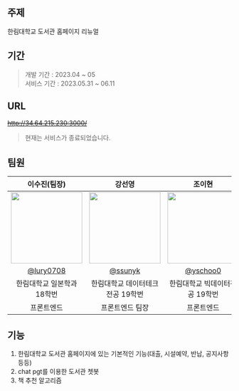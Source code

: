 ## 주제
한림대학교 도서관 홈페이지 리뉴얼
## 기간
> 개발 기간 : 2023.04 ~ 05<br>
> 서비스 기간 : 2023.05.31 ~ 06.11
## URL
~~http://34.64.215.230:3000/~~
> 현재는 서비스가 종료되었습니다.
## 팀원
|이수진(팀장)|강선영|조이현|서혜원|김미진|
|:--------------------------------------:|:--------------------------------------:|:--------------------------------------:|:--------------------------------------:|:--------------------------------------:|
|<img width="160px" src="https://avatars.githubusercontent.com/u/127469800?v=4"/> |<img width="160px" src="https://avatars.githubusercontent.com/u/111330595?v=4"/> |<img width="160px" src="https://avatars.githubusercontent.com/u/102959143?v=4"/> |<img width="160px" src="https://avatars.githubusercontent.com/u/127470119?v=4"/> | <img width="160px" src="https://avatars.githubusercontent.com/u/112682489?v=4"/> |
[@lury0708](https://github.com/lury0708)|[@ssunyk](https://github.com/ssunyk)|[@yschoo0](https://github.com/yschoo0)|[@hyewonn00](https://github.com/hyewonn00)| [@mijin0721](https://github.com/mijin0721)|
|한림대학교 일본학과 18학번|한림대학교 데이터테크전공 19학번|한림대학교 빅데이터전공 19학번|한림대학교 콘텐츠it전공 19학번|한림대학교 빅데이터전공 20학번| 
|프론트엔드|프론트엔드 팀장|프론트엔드|프론트엔드|벡엔드| 

## 기능
1. 한림대학교 도서관 홈페이지에 있는 기본적인 기능(대출, 시설예약, 반납, 공지사항 등등)
2. chat pgt를 이용한 도서관 쳇봇
3. 책 추천 알고리즘
